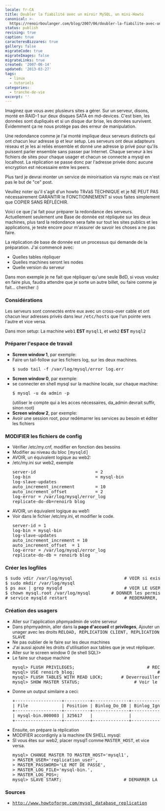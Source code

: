 ```yaml
---
locale: fr-CA
title: Doubler la fiabilité avec un miroir MySQL, un mini-Howto
canonical: >-
  https://renoirboulanger.com/blog/2007/06/doubler-la-fiabilite-avec-un-miroir-mysql-un-mini-howto/
status: publish
revising: true
caption: true
caracteresBizzares: true
gallery: false
migrateCode: true
migrateImages: false
migrateLinks: true
created: '2007-06-14'
updated: '2013-03-27'
tags:
  - linux
  - tutoriels
categories:
  - tranche-de-vie
excerpt: ''
---
```


Imaginez que vous avec plusieurs sites a gérer. Sur un serveur, disons, monté en RAID-1 sur deux disques SATA en md-devices. C'est bien, les données sont dupliqués et si un disque dur brise, les données survivent. Évidemment ça ne nous protège pas des erreur de manipulation.

Une redondance comme je l'ai monté implique deux serveurs distincts qui ont chacun leur adresse ip et leur setup. Les serveurs ont deux adapteurs réseau et je les ai reliés ensemble et donné une adresse ip privé pour qu'ils puissent parler ensemble sans passer par Internet. Chaque serveur à les fichiers de sites pour chaque usager et chacun se connecte a mysql en localhost. La réplication se passe donc par l'adresse privée donc aucune encryption est nécessaire entre les peers.

Plus tard je devrai monter un service de miroirisation via rsync mais ce n'est pas le but de "ce" post.

Veuillez noter qu'il s'agit d'un howto TR√àS TECHNIQUE et je NE PEUT PAS nécessairement GARANTIR le FONCTIONNEMENT si vous faites simplement que COPIER SANS RÉFLÉCHIR.
<!--more-->

Voici ce que j'ai fait pour préparer la redondance des serveurs. Actuellement seulement une Base de donnée est répliquée sur les deux machines, plus tard la redondance sera faite sur tout les sites publics et les applications, je teste encore pour m'assurer de savoir les choses a ne pas faire.

La réplication de base de donnée est un processus qui demande de la préparation. J'ai commencé avec:
<ul>
	<li>Quelles tables répliquer</li>
	<li>Quelles machines seront les nodes</li>
	<li>Quelle version du serveur</li>
</ul>
Dans mon exemple je ne fait que répliquer qu'une seule BdD, si vous voulez en faire plus, faudra attendre que je sorte un autre billet, ou faire comme je fait... chercher :)
<h3>Considérations</h3>
Les serveurs sont connectés entre eux avec un cross-over cable et ont chacun leur adresses privés dans leur <tt>/etc/hosts</tt> que l'un pointe vers l'autre et vice versa.

Dans mon setup:
La machine <tt>web1</tt> <strong>EST</strong> <tt>mysql1</tt>, et <tt>web2</tt> <strong>EST</strong> <tt>mysql2</tt>
<h3>Préparer l'espace de travail</h3>
<ul class="alternate" type="square">
	<li><strong>Screen window 1</strong>, par exemple:</li>
	<li>Faire un tail-follow sur les fichiers log, sur les deux machines.<pre lang="bash">
$ sudo tail -f /var/log/mysql/error_log.err</pre></li>
	<li><strong>Screen window 0</strong>, par exemple:</li>
	<li>se connecter en shell mysql sur la machine locale, sur chaque machine:
<pre lang="bash">$ mysql -u da_admin -p</pre>
(utiliser le compte qui a les acces nécessaires, da_admin devrait suffir, sinon root)</li>
	<li><strong>Screen window 2</strong>, par exemple:</li>
	<li>Avoir une session root, pour redémarrer les services au besoin et éditer les fichiers</li>
</ul>
<h3>MODIFIER les fichiers de config</h3>
<ul class="alternate" type="square">
	<li>Vérifier /etc/my.cnf, modifier en fonction des besoins</li>
	<li>Modifier au niveau du bloc <tt>[mysqld]</tt></li>
	<li>AVOIR, un équivalent logique au web2:</li>
	<li>/etc/my.ini sur web2, exemple
<pre lang="bash">server-id                       = 2
log-bin                         = mysql-bin
log-slave-updates
auto_increment_increment        = 10
auto_increment_offset           = 2
log-error = /var/log/mysql/error_log
replicate-do-db=renoirb_blog</pre>
</li>
	<li>AVOIR, un équivalent logique au web1:</li>
	<li>Voir dans le fichier /etc/my.ini, et modifier le code.
<pre lang="bash">server-id = 1
log-bin = mysql-bin
log-slave-updates
auto_increment_increment = 10
auto_increment_offset  = 1
log-error = /var/log/mysql/error_log
replicate-do-db = renoirb_blog</pre>
</li>
</ul>
<h3>Créer les logfiles</h3>
<pre lang="bash">$ sudo vdir /var/log/mysql                    # VOIR si existant, sinon;
$ sudo mkdir /var/log/mysql
$ ps aux | grep mysqld                        # VOIR LE USER QUI ROULE MYSQLD
$ chown mysql.root /var/log/mysql        # DONNER les permissions au dossier
# service mysqld restart                      # REDEMARRER, en root, mysqld</pre>
<h3>Création des usagers</h3>
<ul class="alternate" type="square">
	<li>Aller sur l'application phpmyadmin de votre serveur</li>
	<li>Dans phpmyadmin, aller dans la <strong>page d'accueil</strong> et <strong>privileges</strong>, Ajouter un unager avec les droits <tt>RELOAD, REPLICATION CLIENT, REPLICATION SLAVE</tt></li>
	<li>Ne pas oublier de le faire sur les deux machines</li>
	<li>J'ai aussi ajouté les droits d'utilisation aux tables que je veut répliquer.</li>
	<li>Aller sur le screen window 0 (le shell SQL)&gt;</li>
	<li>Le faire sur chaque machine
<pre lang="bash">
mysql> FLUSH PRIVILEGES;                            # RECHARGER les privileges
mysql> USE renoirb_blog;                                # ALLER dans table desiree de replication
mysql> FLUSH TABLES WITH READ LOCK;       # Deverrouiller les tables, au cas
mysql> SHOW MASTER STATUS;                     # Voir le log</pre>
</li>
	<li>Donne un output similaire a ceci:
<pre lang="bash">
+------------------+----------+--------------+------------------+
| File             | Position | Binlog_Do_DB | Binlog_Ignore_DB |
+------------------+----------+--------------+------------------+
| mysql-bin.000003 | 325617   |              |                  |
+------------------+----------+--------------+------------------+
</pre>
</li>
	<li>Ensuite, on prépare la réplication</li>
	<li>MODIFIER accordignly a la machine EN SHELL mysql:</li>
	<li>SI vous êtes sur web2, placer mysql1 comme <tt>MASTER_HOST</tt>, et vice versa.
<pre lang="bash">
mysql> CHANGE MASTER TO MASTER_HOST='mysql1',
> MASTER_USER='replication_user',
> MASTER_PASSWORD='LE MOT DE PASSE',
> MASTER_LOG_FILE='mysql-bin.<logfile_ext>',
> MASTER_LOG_POS=<position>;
mysql> SLAVE START;                        # DEMARRER LA REPLICATION sur chaque machine</position></logfile_ext></pre>
</li>
</ul>
<h3>Sources</h3>
<ul>
	<li><span class="nobr"><tt><a href="http://www.howtoforge.com/mysql_database_replication" rel="nofollow">http://www.howtoforge.com/mysql_database_replication</a></tt></span></li>
</ul>
